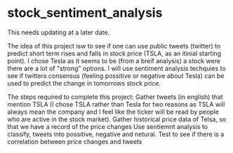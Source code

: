 # stock_sentiment_analysis
This needs updating at a later date.

The idea of this project isw to see if one can use public tweets (twitter) to predict short term rises and falls in stock price (TSLA, as an itinial starting point).
I chose Tesla as it seems to be (from a breif analysis) a stock were there are a lot of "strong" options.
I will use sentiment analysis techquies to see if twitters consensus (feeling possitive or negative about Tesla) can be used to predict the change in tomorrows stock price.

The steps required to complete this project:
	Gather tweets (in english) that mention TSLA (I chose TSLA rather than Tesla for two reasons as TSLA will always mean the company and I feel like the ticker will be read by people who are active in the stock market).
	Gather historical price data of Telsa, so that we have a record of the price changes
	Use sentiemnt analysis to classify, tweets into possitive, negative and netural.
	Test to see if there is a correlation between price changes and tweets
